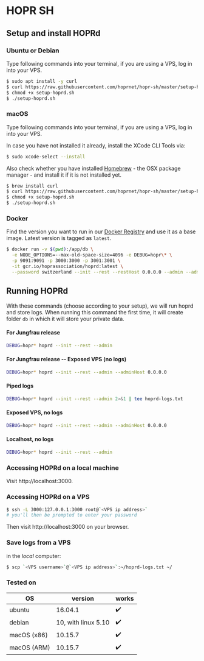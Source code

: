 # HOPR SH

## Setup and install HOPRd

### Ubuntu or Debian

Type following commands into your terminal, if you are using a VPS, log in into your VPS.

```bash
$ sudo apt install -y curl
$ curl https://raw.githubusercontent.com/hoprnet/hopr-sh/master/setup-hoprd.sh --output setup-hoprd.sh
$ chmod +x setup-hoprd.sh
$ ./setup-hoprd.sh
```

### macOS

Type following commands into your terminal, if you are using a VPS, log in into your VPS.

In case you have not installed it already, install the XCode CLI Tools via:

```bash
$ sudo xcode-select --install
```

Also check whether you have installed [Homebrew](https://brew.sh/) - the OSX package manager - and install it if it is not installed yet.

```bash
$ brew install curl
$ curl https://raw.githubusercontent.com/hoprnet/hopr-sh/master/setup-hoprd-macos.sh --output setup-hoprd.sh
$ chmod +x setup-hoprd.sh
$ ./setup-hoprd.sh
```

### Docker

Find the version you want to run in our [Docker Registry](http://gcr.io/hoprassociation/hoprd) and use it as a base image. Latest version is tagged as `latest`.

```bash
$ docker run -v $(pwd):/app/db \
  -e NODE_OPTIONS=--max-old-space-size=4096 -e DEBUG=hopr\* \
  -p 9091:9091 -p 3000:3000 -p 3001:3001 \
  -it gcr.io/hoprassociation/hoprd:latest \
  --password switzerland --init --rest --restHost 0.0.0.0 --admin --adminHost 0.0.0.0
```

## Running HOPRd

With these commands (choose according to your setup), we will run hoprd and store logs. When running this command the first time, it will create folder `db` in which it will store your private data.

#### For Jungfrau release
```bash
DEBUG=hopr* hoprd --init --rest --admin
```
#### For Jungfrau release -- Exposed VPS (no logs)
```bash
DEBUG=hopr* hoprd --init --rest --admin --adminHost 0.0.0.0
```
#### Piped logs
```bash
DEBUG=hopr* hoprd --init --rest --admin 2>&1 | tee hoprd-logs.txt
```
#### Exposed VPS, no logs

```bash
DEBUG=hopr* hoprd --init --rest --admin --adminHost 0.0.0.0
```
#### Localhost, no logs

```bash
DEBUG=hopr* hoprd --init --rest --admin
```

### Accessing HOPRd on a local machine

Visit http://localhost:3000.

### Accessing HOPRd on a VPS

```bash
$ ssh -L 3000:127.0.0.1:3000 root@`<VPS ip address>`
# you'll then be prompted to enter your password
```

Then visit http://localhost:3000 on your browser.

### Save logs from a VPS

in the _local_ computer:

```bash
$ scp `<VPS username>`@`<VPS ip address>`:~/hoprd-logs.txt ~/
```

### Tested on

| OS     | version | works |
| ------ | ------- | ----- |
| ubuntu | 16.04.1 | ✔️    |
| debian | 10, with linux 5.10    | ✔️    |
| macOS (x86)  | 10.15.7 | ✔️    |
| macOS (ARM)  | 10.15.7 | ✔️    |

